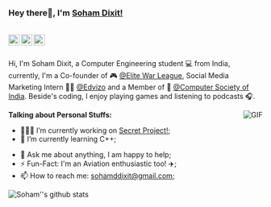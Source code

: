 ### Hey there👋, I'm [Soham Dixit!](https://www.linkedin.com/in/sohamdixit727)

<br/>

<a href="https://discordapp.com/users/287135400894529537">
  <img align="left" alt="Soham's Discord" width="22px" src="https://cdn.jsdelivr.net/npm/simple-icons@v3/icons/discord.svg" />
</a>
<a href="https://www.linkedin.com/in/sohamdixit727/">
  <img align="left" alt="Soham's LinkedIn" width="22px" src="https://cdn.jsdelivr.net/npm/simple-icons@v3/icons/linkedin.svg" />
</a>
<a href="https://t.me/sohamdixit">
  <img align="left" alt="Soham's Telegram" width="22px" src="https://cdn.jsdelivr.net/npm/simple-icons@v3/icons/telegram.svg" />
</a>
<br/>
<br/>

Hi, I'm Soham Dixit, a Computer Engineering student 💻 from India, currently, I'm a Co-founder of 🎮 [@Elite War League](https://elitewarleague.weebly.com/), Social Media Marketing Intern 👨‍💼 [@Edvizo](https://www.edvizo.com/) and a Member of 🏢 [@Computer Society of India](http://www.csi-india.org/). Beside's coding, I enjoy playing games and listening to podcasts 🎧.

  <img align="right" alt="GIF" src="https://media.giphy.com/media/gh0RRgkTXedvF0pDc0/giphy.gif" />
  
**Talking about Personal Stuffs:**

- 👨🏽‍💻 I’m currently working on [Secret Project!](https://media.istockphoto.com/vectors/top-secret-sign-vector-id1156254399?k=6&m=1156254399&s=170667a&w=0&h=nuoEVqsugDhPB3ojCnVpeEWcObmyySJMlC6kdkF86UI=);
- 🌱 I’m currently learning C++;
<!-- - 🙌 I’m looking to collaborate on nothing as of now;
- 🤔 I’m looking for help with Data Structures and Algorithms 🤝; -->
- 💬 Ask me about anything, I am happy to help;
- ⚡️ Fun-Fact: I'm an Aviation enthusiastic too! ✈️;
- 📫 How to reach me: sohamddixit@gmail.com;

![Soham''s github stats](https://github-readme-stats.vercel.app/api?username=Soham7270&show_icons=true&hide_border=true&count_private=true&include_all_commits=tru&hide=prs)
